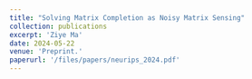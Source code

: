 ```yaml
---
title: "Solving Matrix Completion as Noisy Matrix Sensing"
collection: publications
excerpt: 'Ziye Ma'
date: 2024-05-22
venue: 'Preprint.'
paperurl: '/files/papers/neurips_2024.pdf'
---
```


